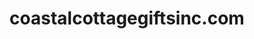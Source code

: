 ---
title: "coastalcottagegiftsinc.com"
url: /madeira-beach/coastalcottagegiftsinc-com/
shop: gift
---